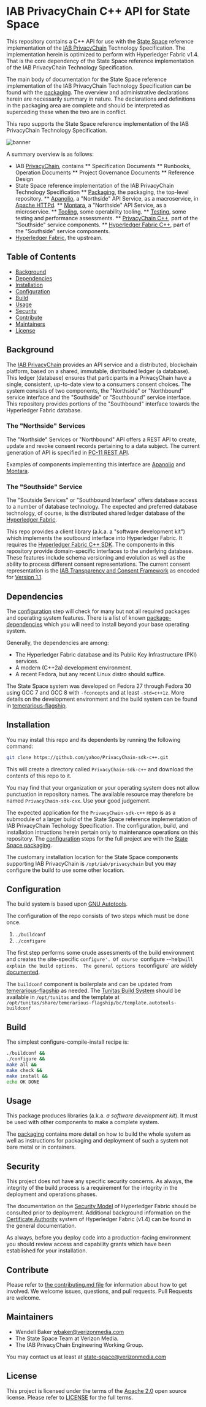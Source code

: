 # IAB PrivacyChain C++ API for State Space

This repository contains a C++ API for use with the [State Space](https://github.com/yahoo/state-space-packaging) reference implementation of the [IAB PrivacyChain](https://github.com/Interative-Advertising-Bureau/PrivacyChain) Technology Specification.  The implementation herein is optimized to perform with Hyperledger Fabric v1.4.  That is the core dependency of the State Space reference implementation of the IAB PrivacyChain Technology Specification.

The main body of documentation for the State Space reference implementation of the IAB PrivacyChain Technology Specification can be found with the [packaging](https://github.com/yahoo/state-space-packaging]).  The overview and administrative declarations herein are necessarily summary in nature. The declarations and definitions in the packaging area are complete and should be interpreted as superceding these when the two are in conflict.

This repo supports the State Space reference implementation of the IAB PrivacyChain Technology Specification.

![banner](logo.png)

A summary overview is as follows:
* IAB [PrivacyChain](https://github.com/InteractiveAdvertisingBureau/PrivacyChain), contains
** Specification Documents
** Runbooks, Operation Documents
** Project Governance Documents
** Reference Design
* State Space reference implementation of the IAB PrivacyChain Technology Specification
** [Packaging](https://github.com/yahoo/state-space-packaging), the packaging, the top-level repository.
** [Apanolio](https://github.com/yahoo/tunitas-apanolio), a "Northside" API Service, as a macroservice, in [Apache HTTPd](https://httpd.apache.org/).
** [Montara](https://github.com/yahoo/tunitas-montara), a "Northside" API Service, as a microservice.
** [Tooling](https://github.com/yahoo/state-space-tooling), some operability tooling.
** [Testing](https://github.com/yahoo/state-space-testing), some testing and performance assessments.
** [PrivacyChain C++](https://github.com/yahoo/PrivacyChain-sdk-cxx), part of the "Southside" service components.
** [Hyperledger Fabric C++](https://github.com/yahoo/hyperledger-fabric-sdk-cxx), part of the "Southside" service components.
* [Hyperledger Fabric](https://github.com/hyperledger/fabric), the upstream.

## Table of Contents

- [Background](#background)
- [Dependencies](#dependencies)
- [Installation](#installation)
- [Configuration](#configuration)
- [Build](#build)
- [Usage](#usage)
- [Security](#security)
- [Contribute](#contribute)
- [Maintainers](#maintainers)
- [License](#license)

## Background

The [IAB PrivacyChain](https://github.com/Interactive-Advertising-Bureau/PrivacyChain) provides an API service and a distributed, blockchain platform, based on a shared, immutable, distributed ledger (a database). This ledger (database) ensures that participants in a PrivacyChain have a single, consistent, up-to-date view to a consumers consent choices.  The system consists of two components, the "Northside" or "Northbound" service interface and the "Southside" or "Southbound" service interface.  This repository provides portions of the "Southbound" interface towards the Hyperledger Fabric database.

### The "Northside" Services

The "Northside" Services or "Northbound" API offers a REST API to create, update and revoke consent records pertaining to a data subject.  The current generation of API is specified in [PC-11 REST API](https://github.com/InteractiveAdvertisingBureau/PrivacyChain/blob/master/design/PC-11_REST-API.md).

Examples of components implementing this interface are [Apanolio](https://github.com/yahoo/tunitas-apanolio) and [Montara](https://github.com/yahoo/tunitas-montara).

### The "Southside" Service

The "Soutside Services" or "Southbound Interface" offers database access to a number of database technology.  The expected and preferred database technology, of course, is the distributed shared ledger database of the [Hyperledger Fabric](https://www.hyperledger.org/projects/fabric).

This repo provides a client library (a.k.a. a "software development kit") which implements the soutbound interface into Hyperledger Fabric.  It requires the [Hyperledger Fabric C++ SDK](https://github.com/yahoo/hyperledger-fabric-sdk-c++).  The components in this repository provide domain-specific interfaces to the underlying database. These features include schema versioning and evolution as well as the ability to process different consent representations.  The current consent representation is the [IAB Transparency and Consent Framework](https://github.com/InteractiveAdvertisingBureau/GDPR-Transparency-and-Consent-Framework) as encoded for [Version 1.1](https://github.com/InteractiveAdvertisingBureau/GDPR-Transparency-and-Consent-Framework/blob/master/Consent%20string%20and%20vendor%20list%20formats%20v1.1%20Final.md).

## Dependencies

The [configuration](#configuration) step will check for many but not all required packages and operating system features.  There is a list of known [package-dependencies](https://github.com/yahoo/PrivacyChain-sdk-c++/blob/master/PACKAGES.md) which you will need to install beyond your base operating system.

Generally, the dependencies are among:
- The Hyperledger Fabric database and its Public Key Infrastructure (PKI) services.
- A modern (C++2a) development environment.
- A recent Fedora, but any recent Linux distro should suffice.

The State Space system was developed on Fedora 27 through Fedora 30 using GCC 7 and GCC 8 with `-fconcepts` and at least `-std=c++1z`.  More details on the development environment and the build system can be found in [temerarious-flagship](https://github.com/yahoo/temerarious-flagship/blob/master/README.md).

## Installation

You may install this repo and its dependents by running the following command:

``` bash
git clone https://github.com/yahoo/PrivacyChain-sdk-c++.git
```

This will create a directory called `PrivacyChain-sdk-c++` and download the contents of this repo to it.

You may find that your organization or your operating system does not allow punctuation in repository names.  The available resource may therefore be named `PrivacyChain-sdk-cxx`.  Use your good judgement.

The expected application for the `PrivacyChain-sdk-c++` repo is as a submodule of a larger build of the State Space reference implementation of IAB PrivacyChain Techology Specification.  The configuration, build, and installation intructions herein pertain only to maintenance operations on this repository.  The [configuration](https://github.com/yahoo/state-space-packaging/blob/master/README.md#Configuration) steps for the full project are with the [State Space packaging](https://github.com/yahoo/state-space-packaging).

The customary installation location for the State Space components supporting IAB PrivacyChain is `/opt/iab/privacychain` but you may configure the build to use some other location.

## Configuration

The build system is based upon [GNU Autotools](https://www.gnu.org/software/automake/manual/html_node/index.html).

The configuration of the repo consists of two steps which must be done once.
1. `./buildconf`
2. `./configure`

The first step performs some crude assessments of the build environment and creates the site-specific `configure'. Of course `configure --help` will explain the build options.  The general options to `configure` are widely [documented](https://www.gnu.org/prep/standards/html_node/Configuration.html).

The `buildconf` component is boilerplate and can be updated from [temerarious-flagship](https://github.com/yahoo/temerarious-flagship/blob/master/bc/template.autotools-buildconf) as needed.  The [Tunitas Build System](https://github.com/yahoo/temerarious-flagship) should be available in `/opt/tunitas` and the template at `/opt/tunitas/share/temerarious-flagship/bc/template.autotools-buildconf`

## Build

The simplest configure-compile-install recipe is:

``` bash
./buildconf &&
./configure &&
make all &&
make check &&
make install &&
echo OK DONE
```

## Usage

This package produces libraries (a.k.a. <em>a software development kit</em>).  It must be used with other components to make a complete system.

The [packaging](https://github.com/yahoo/state-space-packaging]) contains more detail on how to build the whole system as well as instructions for packaging and deployment of such a system not bare metal or in containers.

## Security

This project does not have any specific security concerns.  As always, the integrity of the build process is a requirement for the integrity in the deployment and operations phases.

The documentation on the [Security Model](https://hyperledger-fabric.readthedocs.io/en/release-1.4/security_model.html) of Hyperledger Fabric should be consulted prior to deployment. Additional background information on the [Certificate Authority](https://hyperledger-fabric-ca.readthedocs.io/en/release-1.4/) system of Hyperledger Fabric (v1.4) can be found in the general documentation.

As always, before you deploy code into a production-facing environment you should review access and capability grants which have been established for your installation.


## Contribute

Please refer to [the contributing.md file](Contributing.md) for information about how to get involved. We welcome issues, questions, and pull requests. Pull Requests are welcome.

## Maintainers
- Wendell Baker <wbaker@verizonmedia.com>
- The State Space Team at Verizon Media.
- The IAB PrivacyChain Engineering Working Group.

You may contact us at least at <state-space@verizonmedia.com>

## License

This project is licensed under the terms of the [Apache 2.0](LICENSE-Apache-2.0) open source license. Please refer to [LICENSE](LICENSE) for the full terms.
